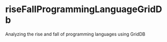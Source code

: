 # riseFallProgrammingLanguageGridDb
Analyzing the rise and fall of programming languages using GridDB
